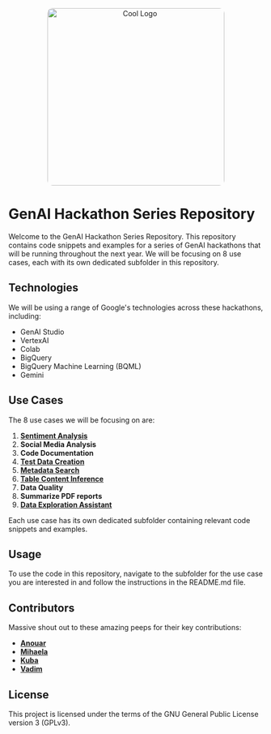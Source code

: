 <p align="center">
<img src="https://github.com/andrewankenobi/DataGenAIHackaton/blob/main/logo.png" width="350" height="350" alt="Cool Logo" style="border-radius: 10px;">
</p>

# GenAI Hackathon Series Repository

Welcome to the GenAI Hackathon Series Repository. This repository contains code snippets and examples for a series of GenAI hackathons that will be running throughout the next year. We will be focusing on 8 use cases, each with its own dedicated subfolder in this repository.

## Technologies

We will be using a range of Google's technologies across these hackathons, including:

- GenAI Studio
- VertexAI
- Colab
- BigQuery
- BigQuery Machine Learning (BQML)
- Gemini

## Use Cases

The 8 use cases we will be focusing on are:

1. [**Sentiment Analysis**](https://github.com/andrewankenobi/DataGenAIHackaton/tree/main/1.Sentiment%20Analysis)
2. **Social Media Analysis**
3. **Code Documentation**
4. [**Test Data Creation**](https://github.com/andrewankenobi/DataGenAIHackaton/tree/main/4.Test%20Data%20Creation)
5. [**Metadata Search**](https://github.com/andrewankenobi/DataGenAIHackaton/tree/main/5.Metadata%20Search)
6. [**Table Content Inference**](https://github.com/andrewankenobi/DataGenAIHackaton/tree/main/6.Table%20Content%20Inference)
7. **Data Quality**
8. **Summarize PDF reports**
9. [**Data Exploration Assistant**](https://github.com/andrewankenobi/DataGenAIHackaton/tree/main/9.%20Data%20Exploration%20Assistant)

Each use case has its own dedicated subfolder containing relevant code snippets and examples.

## Usage

To use the code in this repository, navigate to the subfolder for the use case you are interested in and follow the instructions in the README.md file.

## Contributors

Massive shout out to these amazing peeps for their key contributions:
- [**Anouar**](https://github.com/Kriz182)
- [**Mihaela**](https://github.com/msavastre) 
- [**Kuba**](https://github.com/jskra)
- [**Vadim**](https://github.com/Vadoid)

## License

This project is licensed under the terms of the GNU General Public License version 3 (GPLv3).

